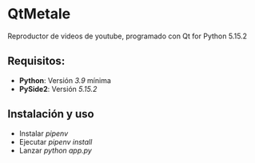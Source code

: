 # QtMetale
Reproductor de videos de youtube, programado con Qt for Python 5.15.2

## Requisitos:

 - **Python**: Versión *3.9* mínima
 - **PySide2**: Versión *5.15.2*

## Instalación y uso

- Instalar *pipenv*
- Ejecutar *pipenv install*
- Lanzar *python app.py*
